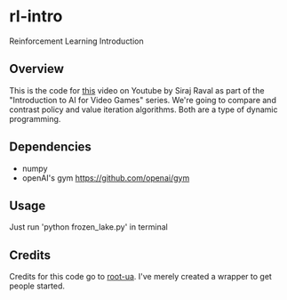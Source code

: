 # rl-intro
Reinforcement Learning Introduction

## Overview
This is the code for [this](https://youtu.be/5R2vErZn0yw) video on Youtube by Siraj Raval as part of the "Introduction to AI for Video Games" series. We're going to compare and contrast policy and value iteration algorithms. Both are a type of dynamic programming. 

## Dependencies

* numpy 
* openAI's gym https://github.com/openai/gym

## Usage

Just run 'python frozen_lake.py' in terminal

## Credits

Credits for this code go to [root-ua](https://github.com/root-ua). I've merely created a wrapper to get people started. 
